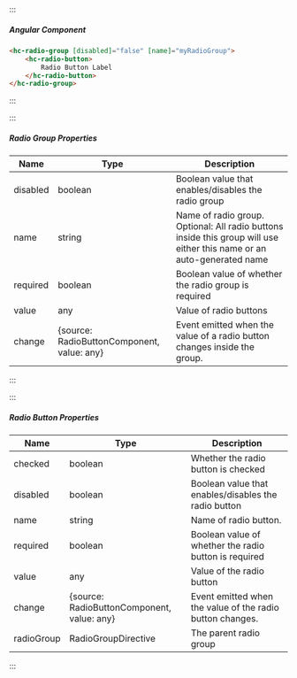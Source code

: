 :::
##### Angular Component
``` html
<hc-radio-group [disabled]="false" [name]="myRadioGroup">
    <hc-radio-button>
        Radio Button Label
    </hc-radio-button>
</hc-radio-group>
```
:::

:::
##### Radio Group Properties
| Name | Type | Description |
| - | - | - |
|disabled|boolean|Boolean value that enables/disables the radio group|
|name|string|Name of radio group.  Optional: All radio buttons inside this group will use either this name or an auto-generated name|
|required|boolean|Boolean value of whether the radio group is required|
|value|any|Value of radio buttons|
|change|{source: RadioButtonComponent, value: any}|Event emitted when the value of a radio button changes inside the group.
:::

:::
##### Radio Button Properties
| Name | Type | Description |
| - | - | - |
|checked|boolean|Whether the radio button is checked|
|disabled|boolean|Boolean value that enables/disables the radio button|
|name|string|Name of radio button.|
|required|boolean|Boolean value of whether the radio button is required|
|value|any|Value of the radio button|
|change|{source: RadioButtonComponent, value: any}|Event emitted when the value of the radio button changes.
|radioGroup|RadioGroupDirective|The parent radio group|
:::
